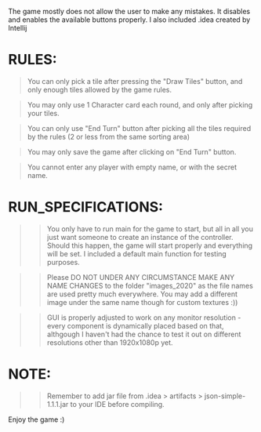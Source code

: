 The game mostly does not allow the user to make any mistakes. It disables and enables
the available buttons properly. I also included .idea created by Intellij

# RULES:
> You can only pick a tile after pressing the "Draw Tiles" button, and only enough tiles
allowed by the game rules.

> You may only use 1 Character card each round, and only after picking your tiles.

> You can only use "End Turn" button after picking all the tiles required by the rules (2 or less from the same sorting area)

> You may only save the game after clicking on "End Turn" button.

> You cannot enter any player with empty name, or with the secret name.



# RUN_SPECIFICATIONS:

>> You only have to run main for the game to start, but all in all you just want someone
to create an instance of the controller. Should this happen, the game will start properly
and everything will be set. I included a default main function for testing purposes.

>> Please DO NOT UNDER ANY CIRCUMSTANCE MAKE ANY NAME CHANGES to the folder 
"images_2020" as the file names are used pretty much everywhere. You may add a different image
under the same name though for custom textures :))

>> GUI is properly adjusted to work on any monitor resolution - every component is dynamically placed
based on that, althgough I haven't had the chance to test it out on different resolutions other than 1920x1080p yet.

# NOTE:
>> Remember to add jar file from .idea > artifacts > json-simple-1.1.1.jar to your IDE before compiling.

Enjoy the game :)
